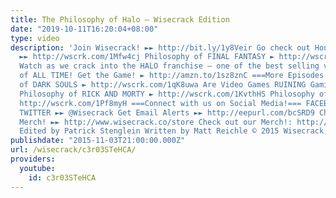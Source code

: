 ```yaml
---
title: The Philosophy of Halo – Wisecrack Edition
date: "2019-10-11T16:20:04+08:00"
type: video
description: 'Join Wisecrack! ►► http://bit.ly/1y8Veir Go check out Honest Game Trailers!
  ►► http://wscrk.com/1Mfw4cj Philosophy of FINAL FANTASY ► http://wscrk.com/1RSllcr
  Watch as we crack into the HALO franchise – one of the best selling video game franchises
  of ALL TIME! Get the Game! ► http://amzn.to/1sz8znC ===More Episodes!=== Philosophy
  of DARK SOULS ► http://wscrk.com/1qK8uwa Are Video Games RUINING Gaming? ► http://wscrk.com/1ZNZstW
  Philosophy of RICK AND MORTY ► http://wscrk.com/1KvthHS Philosophy of FALLOUT ►
  http://wscrk.com/1Pf8myH ===Connect with us on Social Media!=== FACEBOOK ►► facebook.com/WisecrackEDU
  TWITTER ►► @Wisecrack Get Email Alerts ►► http://eepurl.com/bcSRD9 Check out our
  Merch! ►► http://www.wisecrack.co/store Check out our Merch!: http://www.wisecrack.co/store
  Edited by Patrick Stenglein Written by Matt Reichle © 2015 Wisecrack, Inc.'
publishdate: "2015-11-03T21:00:00.000Z"
url: /wisecrack/c3r03STeHCA/
providers:
  youtube:
    id: c3r03STeHCA
---
```

